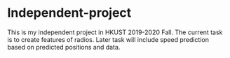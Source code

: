 # Independent-project
This is my independent project in HKUST 2019-2020 Fall.
The current task is to create features of radios. Later task will include speed prediction based on predicted positions and
data.

